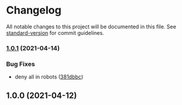 # Changelog

All notable changes to this project will be documented in this file. See [standard-version](https://github.com/conventional-changelog/standard-version) for commit guidelines.

### [1.0.1](https://github.com/inigochoa/monitorbot-statuspage/compare/v1.0.0...v1.0.1) (2021-04-14)


### Bug Fixes

* deny all in robots ([381dbbc](https://github.com/inigochoa/monitorbot-statuspage/commits381dbbcc743ce835bfa8ee110dc7622de57e8f98))

## 1.0.0 (2021-04-12)
